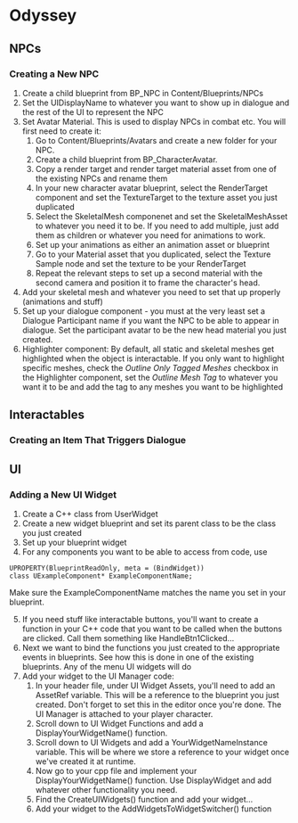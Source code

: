 # Odyssey

## NPCs
### Creating a New NPC
1. Create a child blueprint from BP_NPC in Content/Blueprints/NPCs
2. Set the UIDisplayName to whatever you want to show up in dialogue and the rest of the UI to represent the NPC
3. Set Avatar Material. This is used to display NPCs in combat etc. You will first need to create it:
    1. Go to Content/Blueprints/Avatars and create a new folder for your NPC.
    2. Create a child blueprint from BP_CharacterAvatar.
    3. Copy a render target and render target material asset from one of the existing NPCs and rename them
    4. In your new character avatar blueprint, select the RenderTarget component and set the TextureTarget to the texture asset you just duplicated
    5. Select the SkeletalMesh componenet and set the SkeletalMeshAsset to whatever you need it to be. If you need to add multiple, just add them as children or whatever you need for animations to work.
    6. Set up your animations as either an animation asset or blueprint
    7. Go to your Material asset that you duplicated, select the Texture Sample node and set the texture to be your RenderTarget
    8. Repeat the relevant steps to set up a second material with the second camera and position it to frame the character's head.
4. Add your skeletal mesh and whatever you need to set that up properly (animations and stuff)
5. Set up your dialogue component - you must at the very least set a Dialogue Participant name if you want the NPC to be able to appear in dialogue. Set the participant avatar to be the new head material you just created.
6. Highlighter component: By default, all static and skeletal meshes get highlighted when the object is interactable. If you only want to highlight specific meshes, check the _Outline Only Tagged Meshes_ checkbox in the Highlighter component, set the _Outline Mesh Tag_ to whatever you want it to be and add the tag to any meshes you want to be highlighted
    
## Interactables
### Creating an Item That Triggers Dialogue

## UI
### Adding a New UI Widget
1. Create a C++ class from UserWidget
2. Create a new widget blueprint and set its parent class to be the class you just created
3. Set up your blueprint widget
4. For any components you want to be able to access from code, use 
```
UPROPERTY(BlueprintReadOnly, meta = (BindWidget))
class UExampleComponent* ExampleComponentName;
```
Make sure the ExampleComponentName matches the name you set in your blueprint.

5. If you need stuff like interactable buttons, you'll want to create a function in your C++ code that you want to be called when the buttons are clicked. Call them something like HandleBtn1Clicked...
6. Next we want to bind the functions you just created to the appropriate events in blueprints. See how this is done in one of the existing blueprints. Any of the menu UI widgets will do
7. Add your widget to the UI Manager code:
   1. In your header file, under UI Widget Assets, you'll need to add an AssetRef variable. This will be a reference to the blueprint you just created. Don't forget to set this in the editor once you're done. The UI Manager is attached to your player character.
   2. Scroll down to UI Widget Functions and add a DisplayYourWidgetName() function.
   3. Scroll down to UI Widgets and add a YourWidgetNameInstance variable. This will be where we store a reference to your widget once we've created it at runtime.
   4. Now go to your cpp file and implement your DisplayYourWidgetName() function. Use DisplayWidget and add whatever other functionality you need.
   5. Find the CreateUIWidgets() function and add your widget...
   6. Add your widget to the AddWidgetsToWidgetSwitcher() function
